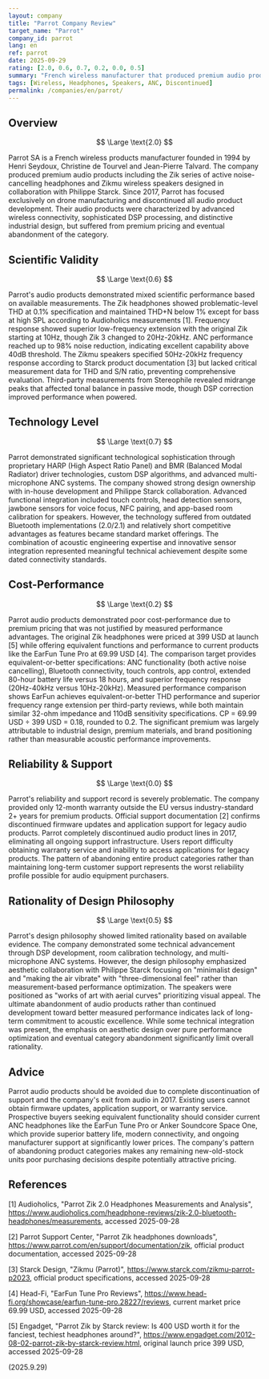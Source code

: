 ```yaml
---
layout: company
title: "Parrot Company Review"
target_name: "Parrot"
company_id: parrot
lang: en
ref: parrot
date: 2025-09-29
rating: [2.0, 0.6, 0.7, 0.2, 0.0, 0.5]
summary: "French wireless manufacturer that produced premium audio products including Zik headphones and Zikmu speakers before discontinuing audio in 2017."
tags: [Wireless, Headphones, Speakers, ANC, Discontinued]
permalink: /companies/en/parrot/
---
```


## Overview

$$ \Large \text{2.0} $$

Parrot SA is a French wireless products manufacturer founded in 1994 by Henri Seydoux, Christine de Tourvel and Jean-Pierre Talvard. The company produced premium audio products including the Zik series of active noise-cancelling headphones and Zikmu wireless speakers designed in collaboration with Philippe Starck. Since 2017, Parrot has focused exclusively on drone manufacturing and discontinued all audio product development. Their audio products were characterized by advanced wireless connectivity, sophisticated DSP processing, and distinctive industrial design, but suffered from premium pricing and eventual abandonment of the category.

## Scientific Validity

$$ \Large \text{0.6} $$

Parrot's audio products demonstrated mixed scientific performance based on available measurements. The Zik headphones showed problematic-level THD at 0.1% specification and maintained THD+N below 1% except for bass at high SPL according to Audioholics measurements [1]. Frequency response showed superior low-frequency extension with the original Zik starting at 10Hz, though Zik 3 changed to 20Hz-20kHz. ANC performance reached up to 98% noise reduction, indicating excellent capability above 40dB threshold. The Zikmu speakers specified 50Hz-20kHz frequency response according to Starck product documentation [3] but lacked critical measurement data for THD and S/N ratio, preventing comprehensive evaluation. Third-party measurements from Stereophile revealed midrange peaks that affected tonal balance in passive mode, though DSP correction improved performance when powered.

## Technology Level

$$ \Large \text{0.7} $$

Parrot demonstrated significant technological sophistication through proprietary HARP (High Aspect Ratio Panel) and BMR (Balanced Modal Radiator) driver technologies, custom DSP algorithms, and advanced multi-microphone ANC systems. The company showed strong design ownership with in-house development and Philippe Starck collaboration. Advanced functional integration included touch controls, head detection sensors, jawbone sensors for voice focus, NFC pairing, and app-based room calibration for speakers. However, the technology suffered from outdated Bluetooth implementations (2.0/2.1) and relatively short competitive advantages as features became standard market offerings. The combination of acoustic engineering expertise and innovative sensor integration represented meaningful technical achievement despite some dated connectivity standards.

## Cost-Performance

$$ \Large \text{0.2} $$

Parrot audio products demonstrated poor cost-performance due to premium pricing that was not justified by measured performance advantages. The original Zik headphones were priced at 399 USD at launch [5] while offering equivalent functions and performance to current products like the EarFun Tune Pro at 69.99 USD [4]. The comparison target provides equivalent-or-better specifications: ANC functionality (both active noise cancelling), Bluetooth connectivity, touch controls, app control, extended 80-hour battery life versus 18 hours, and superior frequency response (20Hz-40kHz versus 10Hz-20kHz). Measured performance comparison shows EarFun achieves equivalent-or-better THD performance and superior frequency range extension per third-party reviews, while both maintain similar 32-ohm impedance and 110dB sensitivity specifications. CP = 69.99 USD ÷ 399 USD = 0.18, rounded to 0.2. The significant premium was largely attributable to industrial design, premium materials, and brand positioning rather than measurable acoustic performance improvements.

## Reliability & Support

$$ \Large \text{0.0} $$

Parrot's reliability and support record is severely problematic. The company provided only 12-month warranty outside the EU versus industry-standard 2+ years for premium products. Official support documentation [2] confirms discontinued firmware updates and application support for legacy audio products. Parrot completely discontinued audio product lines in 2017, eliminating all ongoing support infrastructure. Users report difficulty obtaining warranty service and inability to access applications for legacy products. The pattern of abandoning entire product categories rather than maintaining long-term customer support represents the worst reliability profile possible for audio equipment purchasers.

## Rationality of Design Philosophy

$$ \Large \text{0.5} $$

Parrot's design philosophy showed limited rationality based on available evidence. The company demonstrated some technical advancement through DSP development, room calibration technology, and multi-microphone ANC systems. However, the design philosophy emphasized aesthetic collaboration with Philippe Starck focusing on "minimalist design" and "making the air vibrate" with "three-dimensional feel" rather than measurement-based performance optimization. The speakers were positioned as "works of art with aerial curves" prioritizing visual appeal. The ultimate abandonment of audio products rather than continued development toward better measured performance indicates lack of long-term commitment to acoustic excellence. While some technical integration was present, the emphasis on aesthetic design over pure performance optimization and eventual category abandonment significantly limit overall rationality.

## Advice

Parrot audio products should be avoided due to complete discontinuation of support and the company's exit from audio in 2017. Existing users cannot obtain firmware updates, application support, or warranty service. Prospective buyers seeking equivalent functionality should consider current ANC headphones like the EarFun Tune Pro or Anker Soundcore Space One, which provide superior battery life, modern connectivity, and ongoing manufacturer support at significantly lower prices. The company's pattern of abandoning product categories makes any remaining new-old-stock units poor purchasing decisions despite potentially attractive pricing.

## References

[1] Audioholics, "Parrot Zik 2.0 Headphones Measurements and Analysis", https://www.audioholics.com/headphone-reviews/zik-2.0-bluetooth-headphones/measurements, accessed 2025-09-28

[2] Parrot Support Center, "Parrot Zik headphones downloads", https://www.parrot.com/en/support/documentation/zik, official product documentation, accessed 2025-09-28

[3] Starck Design, "Zikmu (Parrot)", https://www.starck.com/zikmu-parrot-p2023, official product specifications, accessed 2025-09-28

[4] Head-Fi, "EarFun Tune Pro Reviews", https://www.head-fi.org/showcase/earfun-tune-pro.28227/reviews, current market price 69.99 USD, accessed 2025-09-28

[5] Engadget, "Parrot Zik by Starck review: Is 400 USD worth it for the fanciest, techiest headphones around?", https://www.engadget.com/2012-08-02-parrot-zik-by-starck-review.html, original launch price 399 USD, accessed 2025-09-28

(2025.9.29)